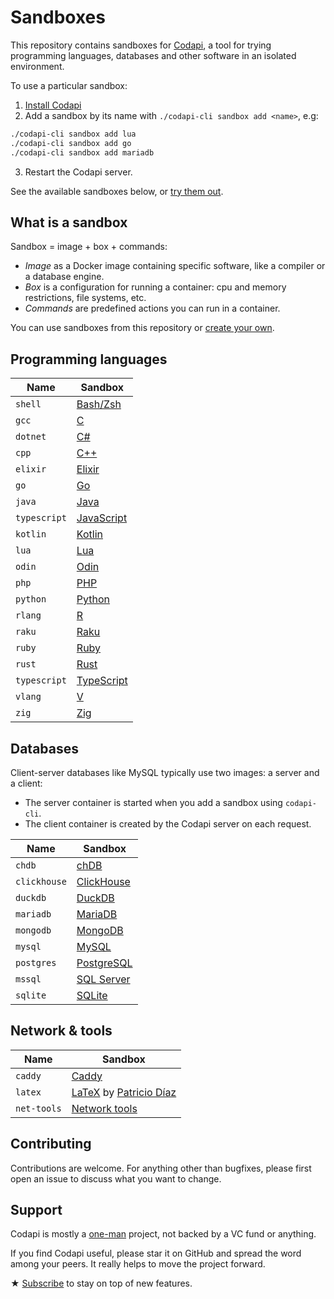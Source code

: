 # Sandboxes

This repository contains sandboxes for [Codapi](https://github.com/nalgeon/codapi), a tool for trying programming languages, databases and other software in an isolated environment.

To use a particular sandbox:

1. [Install Codapi](https://github.com/nalgeon/codapi#installation)
2. Add a sandbox by its name with `./codapi-cli sandbox add <name>`, e.g:

```sh
./codapi-cli sandbox add lua
./codapi-cli sandbox add go
./codapi-cli sandbox add mariadb
```

3. Restart the Codapi server.

See the available sandboxes below, or [try them out](https://codapi.org/#sandboxes).

## What is a sandbox

Sandbox = image + box + commands:

-   _Image_ as a Docker image containing specific software, like a compiler or a database engine.
-   _Box_ is a configuration for running a container: cpu and memory restrictions, file systems, etc.
-   _Commands_ are predefined actions you can run in a container.

You can use sandboxes from this repository or [create your own](https://github.com/nalgeon/codapi/blob/main/docs/add-sandbox.md).

## Programming languages

| Name         | Sandbox                            |
| ------------ | ---------------------------------- |
| `shell`      | [Bash/Zsh](sandboxes/shell)        |
| `gcc`        | [C](sandboxes/gcc)                 |
| `dotnet`     | [C#](sandboxes/dotnet/)            |
| `cpp`        | [C++](sandboxes/cpp)               |
| `elixir`     | [Elixir](sandboxes/elixir)         |
| `go`         | [Go](sandboxes/go)                 |
| `java`       | [Java](sandboxes/java)             |
| `typescript` | [JavaScript](sandboxes/typescript) |
| `kotlin`     | [Kotlin](sandboxes/kotlin)         |
| `lua`        | [Lua](sandboxes/lua)               |
| `odin`       | [Odin](sandboxes/odin)             |
| `php`        | [PHP](sandboxes/php)               |
| `python`     | [Python](sandboxes/python)         |
| `rlang`      | [R](sandboxes/rlang)               |
| `raku`       | [Raku](sandboxes/raku)             |
| `ruby`       | [Ruby](sandboxes/ruby)             |
| `rust`       | [Rust](sandboxes/rust)             |
| `typescript` | [TypeScript](sandboxes/typescript) |
| `vlang`      | [V](sandboxes/vlang)               |
| `zig`        | [Zig](sandboxes/zig)               |

## Databases

Client-server databases like MySQL typically use two images: a server and a client:

-   The server container is started when you add a sandbox using `codapi-cli`.
-   The client container is created by the Codapi server on each request.

| Name         | Sandbox                            |
| ------------ | ---------------------------------- |
| `chdb`       | [chDB](sandboxes/chdb)             |
| `clickhouse` | [ClickHouse](sandboxes/clickhouse) |
| `duckdb`     | [DuckDB](sandboxes/duckdb)         |
| `mariadb`    | [MariaDB](sandboxes/mariadb)       |
| `mongodb`    | [MongoDB](sandboxes/mongodb)       |
| `mysql`      | [MySQL](sandboxes/mysql)           |
| `postgres`   | [PostgreSQL](sandboxes/postgres)   |
| `mssql`      | [SQL Server](sandboxes/mssql)      |
| `sqlite`     | [SQLite](sandboxes/sqlite)         |

## Network & tools

| Name        | Sandbox                                                                 |
| ----------- | ----------------------------------------------------------------------- |
| `caddy`     | [Caddy](sandboxes/caddy)                                                |
| `latex`     | [LaTeX](sandboxes/latex) by [Patricio Díaz](https://github.com/padiazg) |
| `net-tools` | [Network tools](sandboxes/net-tools)                                    |

## Contributing

Contributions are welcome. For anything other than bugfixes, please first open an issue to discuss what you want to change.

## Support

Codapi is mostly a [one-man](https://antonz.org/) project, not backed by a VC fund or anything.

If you find Codapi useful, please star it on GitHub and spread the word among your peers. It really helps to move the project forward.

★ [Subscribe](https://antonz.org/subscribe/) to stay on top of new features.
